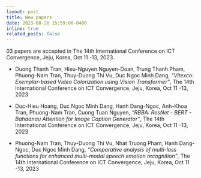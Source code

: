 ```yaml
---
layout: post
title: New papers
date: 2023-08-26 15:59:00-0400
inline: true
related_posts: false
---
```


03 papers are accepted in The 14th International Conference on ICT Convergence, Jeju, Korea, Oct 11 -13, 2023.  


- Duong Thanh Tran, Hieu-Nguyen Nguyen-Doan, Trung Thanh Pham, Phuong-Nam Tran, Thuy-Duong Thi Vu, Duc Ngoc Minh Dang, *“Vitexco: Exemplar-based Video Colorization using Vision Transformer”*, The 14th International Conference on ICT Convergence, Jeju, Korea, Oct 11 -13, 2023  

- Duc-Hieu Hoang, Duc Ngoc Minh Dang, Hanh Dang-Ngoc, Anh-Khoa Tran, Phuong-Nam Tran, Cuong Tuan Nguyen, *“RBBA: ResNet - BERT - Bahdanau Attention for Image Caption Generator”*, The 14th International Conference on ICT Convergence, Jeju, Korea, Oct 11 -13, 2023  

- Phuong-Nam Tran, Thuy-Duong Thi Vu, Nhat Truong Pham, Hanh Dang-Ngoc, Duc Ngoc Minh Dang, *“Comparative analysis of multi-loss functions for enhanced multi-modal speech emotion recognition”*, The 14th International Conference on ICT Convergence, Jeju, Korea, Oct 11 -13, 2023  
